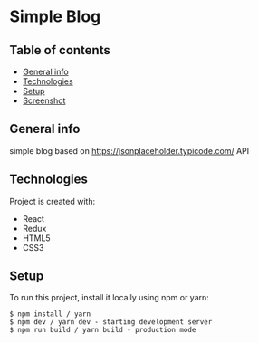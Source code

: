 # Simple Blog
## Table of contents

- [General info](#general-info)
- [Technologies](#tenchnologies)
- [Setup](#setup)
- [Screenshot](#screenshot)

## General info

simple blog based on https://jsonplaceholder.typicode.com/ API

## Technologies

Project is created with:

- React
- Redux
- HTML5
- CSS3

## Setup

To run this project, install it locally using npm or yarn:

```
$ npm install / yarn
$ npm dev / yarn dev - starting development server
$ npm run build / yarn build - production mode
```
